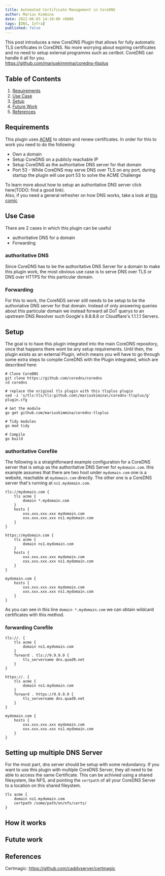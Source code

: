 ```yaml
---
title: Automated Certificate Management in CoreDNS
author: Marius Kimmina
date: 2022-06-03 14:10:00 +0800
tags: [DNS, Infra]
published: false
---
```


This post introduces a new CoreDNS Plugin that allows for fully automatic TLS certificates in CoreDNS. No more worrying about
expiring certificates and no need to setup external programms such as certbot. CoreDNS can handle it all for you. \
https://github.com/mariuskimmina/coredns-tlsplus

## Table of Contents
1. [Requirements](#requirements)
2. [Use Case](#use-case)
3. [Setup](#setup)
4. [Future Work](#future-work)
5. [References](#references)

## Requirements
This plugin uses [ACME][ACME] to obtain and renew certificates. In order for this to work you need to do the following:
* Own a domain
* Setup CoreDNS on a publicly reachable IP
* Setup CoreDNS as the authoritative DNS server for that domain
* Port 53 - While CoreDNS may serve DNS over TLS on any port, during startup the plugin will use port 53 to solve the ACME Challenge

To learn more about how to setup an authoritative DNS server click here(TODO: find a good link).\
Also, if you need a general refresher on how DNS works, take a look at [this comic][comic]

## Use Case

There are 2 cases in which this plugin can be useful

* authoritative DNS for a domain
* Forwarding

### authoritative DNS

Since CoreDNS has to be the authoritative DNS Server for a domain to make this plugin work, the most obvious use case is to serve
DNS over TLS or DNS over HTTPS for this particular domain.

### Forwarding

For this to work, the CoreNDS server still needs to be setup to be the authoriative DNS server for that domain. Instead of only
answering queries about this particular domain we instead forward all DoT querys to an upstream DNS Resolver such Google's 8.8.8.8 or 
Cloudflare's 1.1.1.1 Servers.


## Setup
The goal is to have this plugin integrated into the main CoreDNS repository, once that happens there wont be any setup requirements.
Until then, the plugin exists as an external Plugin, which means you will have to go through some extra steps to compile 
CoreDNS with the Plugin integrated, which are described here:

```
# Clone CoreDNS
git clone https://github.com/coredns/coredns
cd coredns

# replace the original tls plugin with this tlsplus plugin
sed -i 's/tls:tls/tls:github.com\/mariuskimina\/coredns-tlsplus/g' plugin.cfg

# Get the module
go get github.com/mariuskimmina/coredns-tlsplus

# Tidy modules
go mod tidy

# Compile
go build
```

### authoritative Corefile

The following is a straightforward example configuration for a CoreDNS server that is setup as the authoritative DNS Server for `mydomain.com`.
this example assumes that there are two host under `mydomain.com` one is a website, reachable at `mydomain.com` directly. The other one is 
a CoreDNS server that's running at `ns1.mydomain.com`.

```
tls://mydomain.com {
    tls acme {
        domain *.mydomain.com
    }
    hosts {
        xxx.xxx.xxx.xxx mydomain.com
        xxx.xxx.xxx.xxx ns1.mydomain.com
    }
}

https://mydomain.com {
    tls acme {
        domain ns1.mydomain.com
    }
    hosts {
        xxx.xxx.xxx.xxx mydomain.com
        xxx.xxx.xxx.xxx ns1.mydomain.com
    }
}

mydomain.com {
    hosts {
        xxx.xxx.xxx.xxx mydomain.com
        xxx.xxx.xxx.xxx ns1.mydomain.com
    }
}
```

As you can see in this line `domain *.mydomain.com` we can obtain wildcard certificates with this method. 

### forwarding Corefile

```
tls://. {
    tls acme {
        domain ns1.mydomain.com
    }
    forward . tls://9.9.9.9 {
        tls_servername dns.quad9.net
    }
}

https://. {
    tls acme {
        domain ns1.mydomain.com
    }
    forward . https://9.9.9.9 {
        tls_servername dns.quad9.net
    }
}

mydomain.com {
    hosts {
        xxx.xxx.xxx.xxx mydomain.com
        xxx.xxx.xxx.xxx ns1.mydomain.com
    }
}
```


## Setting up multiple DNS Server
For the most part, dns server should be setup with some redundancy. If you want to use this plugin with multiple CoreDNS Server, they all need to be able to access
the same Certificate. This can be achivied using a shared filesystem, like NFS, and pointing the `certpath` of all your CoreDNS Server to a location on this shared
fileystem.

```
tls acme {
    domain ns1.mydomain.com
    certpath /some/path/on/nfs/certs/
}
```

## How it works


## Futute work

## References
Certmagic: https://github.com/caddyserver/certmagic

[ACME]: https://www.rfc-editor.org/rfc/rfc8555
[comic]: https://howdns.works/ep1/
